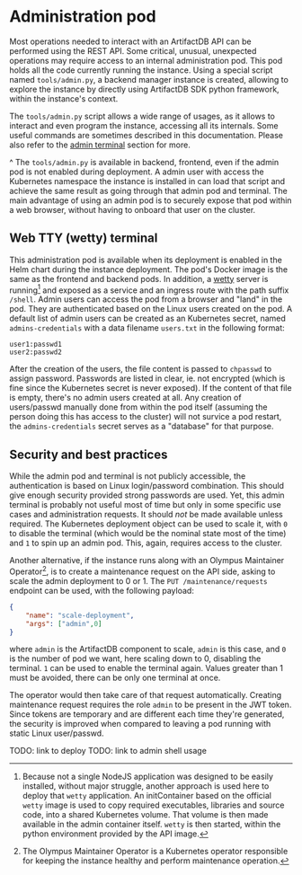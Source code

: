 # Administration pod

Most operations needed to interact with an ArtifactDB API can be performed using the REST API. Some critical, unusual,
unexpected operations may require access to an internal administration pod. This pod holds all the code currently
running the instance. Using a special script named `tools/admin.py`, a backend manager instance is created, allowing
to explore the instance by directly using ArtifactDB SDK python framework, within the instance's context.

The `tools/admin.py` script allows a wide range of usages, as it allows to interact and even program the instance,
accessing all its internals. Some useful commands are sometimes described in this documentation. Please also refer to
the [admin terminal](../usage/admin) section for more.

^ The `tools/admin.py` is available in backend, frontend, even if the admin pod is not enabled during deployment. A
admin user with access the Kubernetes namespace the instance is installed in can load that script and achieve the same
result as going through that admin pod and terminal. The main advantage of using an admin pod is to securely expose that
pod within a web browser, without having to onboard that user on the cluster.

## Web TTY (wetty) terminal

This administration pod is available when its deployment is enabled in the Helm chart during the instance deployment.
The pod's Docker image is the same as the frontend and backend pods. In addition, a
[wetty](https://github.com/butlerx/wetty) server is running[^1] and exposed as a service and an ingress route with the
path suffix `/shell`. Admin users can access the pod from a browser and "land" in the pod. They are authenticated based
on the Linux users created on the pod. A default list of admin users can be created as an Kubernetes secret, named
`admins-credentials` with a data filename `users.txt` in the following format:

```
user1:passwd1
user2:passwd2
```

After the creation of the users, the file content is passed to `chpasswd` to assign password. Passwords are listed in
clear, ie. not encrypted (which is fine since the Kubernetes secret is never exposed). If the content of that file is
empty, there's no admin users created at all. Any creation of users/passwd manually done from within the pod itself
(assuming the person doing this has access to the cluster) will not survice a pod restart, the `admins-credentials`
secret serves as a "database" for that purpose.

## Security and best practices

While the admin pod and terminal is not publicly accessible, the authentication is based on Linux login/password
combination. This should give enough security provided strong passwords are used. Yet, this admin terminal is probably
not useful most of time but only in some specific use cases and administration requests. It should *not* be made
available unless required. The Kubernetes deployment object can be used to scale it, with `0` to disable the terminal
(which would be the nominal state most of the time) and `1` to spin up an admin pod. This, again, requires access to the
cluster.

Another alternative, if the instance runs along with an Olympus Maintainer Operator[^2], is to create a maintenance
request on the API side, asking to scale the admin deployment to 0 or 1. The `PUT /maintenance/requests` endpoint can be
used, with the following payload:

```json
{
    "name": "scale-deployment",
    "args": ["admin",0]
}
```

where `admin` is the ArtifactDB component to scale, `admin` is this case, and `0` is the number of pod we want, here
scaling down to 0, disabling the terminal. `1` can be used to enable the terminal again. Values greater than 1 must be
avoided, there can be only one terminal at once.

The operator would then take care of that request automatically. Creating maintenance request requires the role `admin`
to be present in the JWT token. Since tokens are temporary and are different each time they're generated, the security
is improved when compared to leaving a pod running with static Linux user/passwd.

[^1]: Because not a single NodeJS application was designed to be easily installed, without major struggle, another
approach is used here to deploy that `wetty` application. An initContainer based on the official `wetty` image is used
to copy required executables, libraries and source code, into a shared Kubernetes volume. That volume is then made
available in the admin container itself. `wetty` is then started, within the python environment provided by the API
image.

[^2]: The Olympus Maintainer Operator is a Kubernetes operator responsible for keeping the instance healthy and perform
  maintenance operation.

TODO: link to deploy
TODO: link to admin shell usage


